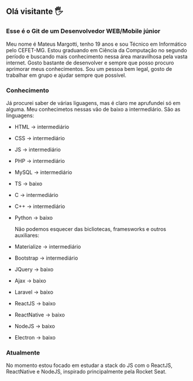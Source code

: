 ## Olá visitante 🖐
### Esse é o Git de um Desenvolvedor WEB/Mobile júnior

Meu nome é Mateus Margotti, tenho 19 anos e sou Técnico em Informático pelo CEFET-MG. Estou graduando em Ciência da Computação no segundo período e buscando mais conhecimento nessa área maravilhosa pela vasta internet. Gosto bastante de desenvolver e sempre que posso procuro aprimorar meus conhecimentos. Sou um pessoa bem legal, gosto de trabalhar em grupo e ajudar sempre que possível.

### Conhecimento

  Já procurei saber de várias liguagens, mas é claro me aprufundei só em alguma. Meu conhecimetos nessas vão de baixo a intermediário.
São as linguagens:

- HTML -> intermediário
- CSS -> intermediário
- JS -> intermediário
- PHP -> intermediário
- MySQL -> intermediário
- TS -> baixo
- C -> intermediário
- C++ -> intermediário
- Python -> baixo

  Não podemos esquecer das bicliotecas, framesworks e outros auxiliares:

- Materialize -> intermediário
- Bootstrap -> intermediário
- JQuery -> baixo
- Ajax -> baixo
- Laravel -> baixo
- ReactJS -> baixo
- ReactNative -> baixo
- NodeJS -> baixo
- Electron -> baixo

### Atualmente

  No momento estou focado em estudar a stack do JS com o ReactJS, ReactNative e NodeJS, inspirado principalmente pela Rocket Seat.
